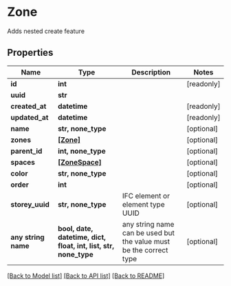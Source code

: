 # Zone

Adds nested create feature

## Properties
Name | Type | Description | Notes
------------ | ------------- | ------------- | -------------
**id** | **int** |  | [readonly] 
**uuid** | **str** |  | 
**created_at** | **datetime** |  | [readonly] 
**updated_at** | **datetime** |  | [readonly] 
**name** | **str, none_type** |  | [optional] 
**zones** | [**[Zone]**](Zone.md) |  | [optional] 
**parent_id** | **int, none_type** |  | [optional] 
**spaces** | [**[ZoneSpace]**](ZoneSpace.md) |  | [optional] 
**color** | **str, none_type** |  | [optional] 
**order** | **int** |  | [optional] 
**storey_uuid** | **str, none_type** | IFC element or element type UUID | [optional] 
**any string name** | **bool, date, datetime, dict, float, int, list, str, none_type** | any string name can be used but the value must be the correct type | [optional]

[[Back to Model list]](../README.md#documentation-for-models) [[Back to API list]](../README.md#documentation-for-api-endpoints) [[Back to README]](../README.md)


